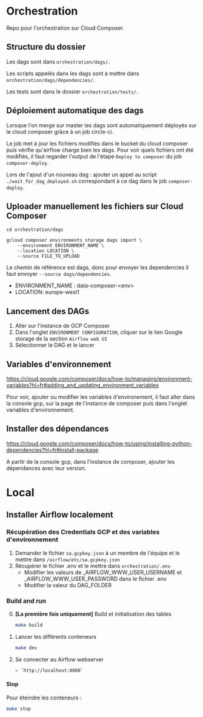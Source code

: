 # Orchestration
Repo pour l'orchestration sur Cloud Composer.

## Structure du dossier

Les dags sont dans `orchestration/dags/`.

Les scripts appelés dans les dags sont à mettre dans `orchestration/dags/dependencies/`.

Les tests sont dans le dossier `orchestration/tests/`.

## Déploiement automatique des dags

Lorsque l'on merge sur master les dags sont automatiquement déployés sur le cloud composer grâce à un job circle-ci.

Le job met à jour les fichiers modifiés dans le bucket du cloud composer puis vérifie qu'airflow charge bien les dags. Pour voir quels fichiers ont été modifiés, il faut regarder l'output de l'étape `Deploy to composer` du job `composer-deploy`.

Lors de l'ajout d'un nouveau dag : ajouter un appel au script `./wait_for_dag_deployed.sh` correspondant à ce dag dans le job `composer-deploy`.

## Uploader manuellement les fichiers sur Cloud Composer

```
cd orchestration/dags

gcloud composer environments storage dags import \
    --environment ENVIRONMENT_NAME \
    --location LOCATION \
    --source FILE_TO_UPLOAD
```

Le chemin de référence est dags, donc pour envoyer les dependencies il faut envoyer `--source dags/dependencies`.


- ENVIRONMENT_NAME : data-composer-\<env>
- LOCATION: europe-west1

## Lancement des DAGs

1. Aller sur l'instance de GCP Composer
2. Dans l'onglet `ENVIRONMENT CONFIGURATION`, cliquer sur le lien Google storage de la section `Airflow web UI`
3. Sélectionner le DAG et le lancer

## Variables d'environnement
https://cloud.google.com/composer/docs/how-to/managing/environment-variables?hl=fr#adding_and_updating_environment_variables

Pour voir, ajouter ou modifier les variables d'environement, il faut aller dans la console gcp, sur la page de l'instance de composer puis dans l'onglet variables d'environnement.

## Installer des dépendances
https://cloud.google.com/composer/docs/how-to/using/installing-python-dependencies?hl=fr#install-package

A partir de la console gcp, dans l'instance de composer, ajouter les dépendances avec leur version.

# Local 

## Installer Airflow localement

### Récupération des Credentials GCP et des variables d'environnement

1. Demander le fichier `sa.gcpkey.json` à un membre de l'équipe et le mettre dans `/airflow/etc/sa.gcpkey.json`
2. Récupérer le fichier .env et le mettre dans `orchestration/.env`
   - Modifier les valeurs de _AIRFLOW_WWW_USER_USERNAME et _AIRFLOW_WWW_USER_PASSWORD dans le fichier .env 
   - Modifier la valeur du DAG_FOLDER

### Build and run

0. **[La première fois uniquement]** Build et initialisation des tables
    ```sh
    make build
    ```
1. Lancer les différents conteneurs
    ```sh
    make dev
    ```
2. Se connecter au Airflow webserver
    ```sh
    > `http://localhost:8080`
    ```

#### Stop

Pour éteindre les conteneurs :
```sh
make stop
```

